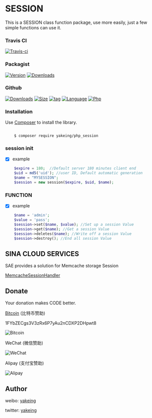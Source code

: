 # SESSION

This is a SESSION class function package, use more easily, just a few simple functions can use it.

### Travis CI

[![Travis-ci](https://api.travis-ci.org/yakeing/php_session.svg?branch=master)](https://travis-ci.org/yakeing/php_session)

### Packagist

[![Version](http://img.shields.io/packagist/v/yakeing/php_session.svg)](https://packagist.org/packages/yakeing/php_session/releases)
[![Downloads](http://img.shields.io/packagist/dt/yakeing/php_session.svg)](https://packagist.org/packages/yakeing/php_session)

### Github

[![Downloads](https://img.shields.io/github/downloads/yakeing/php_session/total.svg)](https://github.com/yakeing/php_session)
[![Size](https://img.shields.io/github/size/yakeing/php_session/src/php_session/session.php.svg)](https://github.com/yakeing/php_session/blob/master/src/php_session/session.php)
[![tag](https://img.shields.io/github/tag/yakeing/php_session.svg)](https://github.com/yakeing/php_session/releases)
[![Language](https://img.shields.io/github/license/yakeing/php_session.svg)](https://github.com/yakeing/php_session/blob/master/LICENSE)
[![Php](https://img.shields.io/github/languages/top/yakeing/php_session.svg)](https://github.com/yakeing/php_session)

### Installation

Use [Composer](https://getcomposer.org) to install the library.

```

    $ composer require yakeing/php_session

```

### session init

- [x] example
```php
    $expire = 180;  //Default server 180 minutes client end
    $uid = md5('uid'); //user ID, Default automatic generation
    $name = "MYSESSION";
    $session = new session($expire, $uid, $name);
```

### FUNCTION

- [x] example
```php
    $name = 'admin';
    $value = 'pass';
    $session->set($name, $value); //Set up a session Value
    $session->get($name); //Get a session Value
    $session->deletes($name); //Write off a session Value
    $session->destroy(); //End all session Value
```

SINA CLOUD SERVICES
---

SAE provides a solution for Memcache storage Session

[MemcacheSessionHandler](http://www.sinacloud.com/doc/sae/php/runtime.html#session)


Donate
---
Your donation makes CODE better.

 [Bitcoin](https://btc.com/1FYbZECgs3V3zRx6P7yAu2nCDXP2DHpwt8) (比特币赞助)

 1FYbZECgs3V3zRx6P7yAu2nCDXP2DHpwt8

 ![Bitcoin](https://raw.githubusercontent.com/yakeing/Content/master/Donate/Bitcoin.png)

 WeChat (微信赞助)

 ![WeChat](https://raw.githubusercontent.com/yakeing/Content/master/Donate/WeChat.png)

 Alipay (支付宝赞助)

 ![Alipay](https://raw.githubusercontent.com/yakeing/Content/master/Donate/Alipay.png)

Author
---

weibo: [yakeing](https://weibo.com/yakeing)

twitter: [yakeing](https://twitter.com/yakeing)
